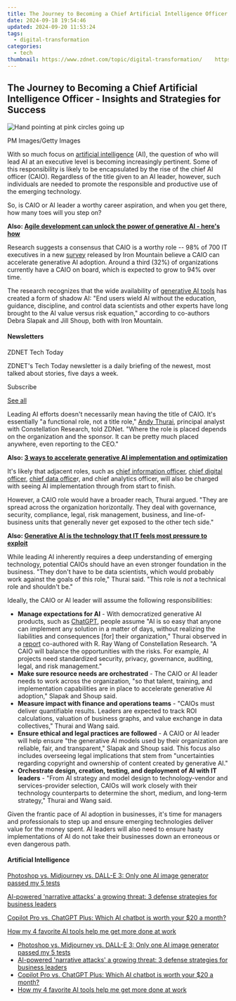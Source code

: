 ```yaml
---
title: The Journey to Becoming a Chief Artificial Intelligence Officer - Insights and Strategies for Success
date: 2024-09-18 19:54:46
updated: 2024-09-20 11:53:24
tags:
  - digital-transformation
categories:
  - tech
thumbnail: https://www.zdnet.com/topic/digital-transformation/    https://www.zdnet.com/a/img/resize/eb6fb9c1d0d79e0de31b79c1f807ffa808852ab8/2024/05/14/a16866b3-c5c0-487d-9990-7085ebec5995/gettyimages-1752192068.jpg?width=170&height=128&fit=crop&auto=webp
---
```


## The Journey to Becoming a Chief Artificial Intelligence Officer - Insights and Strategies for Success

![Hand pointing at pink circles going up](https://www.zdnet.com/a/img/resize/ad10531cbcf0185235378dcc6ff47b0dc4e8bd0d/2024/05/14/a16866b3-c5c0-487d-9990-7085ebec5995/gettyimages-1752192068.jpg?auto=webp&width=1280)

PM Images/Getty Images

With so much focus on [artificial intelligence](https://www.zdnet.com/article/what-is-ai-heres-everything-you-need-to-know-about-artificial-intelligence/) (AI), the question of who will lead AI at an executive level is becoming increasingly pertinent. Some of this responsibility is likely to be encapsulated by the rise of the chief AI officer (CAIO). Regardless of the title given to an AI leader, however, such individuals are needed to promote the responsible and productive use of the emerging technology. 

So, is CAIO or AI leader a worthy career aspiration, and when you get there, how many toes will you step on? 

**Also: [Agile development can unlock the power of generative AI - here's how](https://www.zdnet.com/article/agile-development-can-unlock-the-power-of-generative-ai-heres-how/)**

Research suggests a consensus that CAIO is a worthy role -- 98% of 700 IT executives in a new [survey](https://www.ironmountain.com/resources/whitepapers/c/capitalizing-on-generative-artificial-intelligence-the-role-of-a-chief-ai-officer) released by Iron Mountain believe a CAIO can accelerate generative AI adoption. Around a third (32%) of organizations currently have a CAIO on board, which is expected to grow to 94% over time.

The research recognizes that the wide availability of [generative AI tools](https://www.zdnet.com/article/what-is-generative-ai-and-why-is-it-so-popular-heres-everything-you-need-to-know/) has created a form of shadow AI: "End users wield AI without the education, guidance, discipline, and control data scientists and other experts have long brought to the AI value versus risk equation," according to co-authors Debra Slapak and Jill Shoup, both with Iron Mountain.

#### Newsletters

ZDNET Tech Today

ZDNET's Tech Today newsletter is a daily briefing of the newest, most talked about stories, five days a week.

 Subscribe

[See all](https://www.zdnet.com/newsletters/)

Leading AI efforts doesn't necessarily mean having the title of CAIO. It's essentially "a functional role, not a title role," [Andy Thurai](https://www.constellationr.com/users/andy-thurai), principal analyst with Constellation Research, told ZDNet. "Where the role is placed depends on the organization and the sponsor. It can be pretty much placed anywhere, even reporting to the CEO."

**Also: [3 ways to accelerate generative AI implementation and optimization](https://www.zdnet.com/article/2024-is-the-year-of-generative-ai-implementation-and-optimization/)**

It's likely that adjacent roles, such as [chief information officer](https://www.zdnet.com/article/what-is-a-cio-the-chief-information-officer-role-explained/), [chief digital officer](https://www.zdnet.com/article/what-is-a-chief-digital-officer-everything-you-need-to-know-about-the-cdo/), [chief data office](https://www.zdnet.com/article/what-is-a-chief-data-officer-everything-you-need-to-know-about-the-cdo-role/)r, and chief analytics officer, will also be charged with seeing AI implementation through from start to finish. 

However, a CAIO role would have a broader reach, Thurai argued. "They are spread across the organization horizontally. They deal with governance, security, compliance, legal, risk management, business, and line-of-business units that generally never get exposed to the other tech side."

**Also: [Generative AI is the technology that IT feels most pressure to exploit](https://www.zdnet.com/article/generative-ai-is-the-technology-that-it-feels-most-pressure-to-exploit/)**

While leading AI inherently requires a deep understanding of emerging technology, potential CAIOs should have an even stronger foundation in the business. "They don't have to be data scientists, which would probably work against the goals of this role," Thurai said. "This role is _not_ a technical role and shouldn't be."

Ideally, the CAIO or AI leader will assume the following responsibilities:

* **Manage expectations for AI** \- With democratized generative AI products, such as [ChatGPT](https://www.zdnet.com/article/what-is-chatgpt-and-why-does-it-matter-heres-everything-you-need-to-know/), people assume "AI is so easy that anyone can implement any solution in a matter of days, without realizing the liabilities and consequences \[for\] their organization," Thurai observed in a [report](https://www.constellationr.com/blog-news/research-summary-urgent-case-chief-ai-officer-caio) co-authored with R. Ray Wang of Constellation Research. "A CAIO will balance the opportunities with the risks. For example, AI projects need standardized security, privacy, governance, auditing, legal, and risk management."
* **Make sure resource needs are orchestrated** \- The CAIO or AI leader needs to work across the organization, "so that talent, training, and implementation capabilities are in place to accelerate generative AI adoption," Slapak and Shoup said.
* **Measure impact with finance and operations teams** \- "CAIOs must deliver quantifiable results. Leaders are expected to track ROI calculations, valuation of business graphs, and value exchange in data collectives," Thurai and Wang said.
* **Ensure ethical and legal practices are followed** \- A CAIO or AI leader will help ensure "the generative AI models used by their organization are reliable, fair, and transparent," Slapak and Shoup said. This focus also includes overseeing legal implications that stem from "uncertainties regarding copyright and ownership of content created by generative AI."
* **Orchestrate design, creation, testing, and deployment of AI with IT leaders** \- "From AI strategy and model design to technology-vendor and services-provider selection, CAIOs will work closely with their technology counterparts to determine the short, medium, and long-term strategy," Thurai and Wang said.

Given the frantic pace of AI adoption in businesses, it's time for managers and professionals to step up and ensure emerging technologies deliver value for the money spent. AI leaders will also need to ensure hasty implementations of AI do not take their businesses down an erroneous or even dangerous path.

#### Artificial Intelligence

[Photoshop vs. Midjourney vs. DALL-E 3: Only one AI image generator passed my 5 tests](https://www.zdnet.com/article/is-photoshops-new-text-to-image-as-good-as-midjourney-and-dall-e-we-test-it-and-see/ "Photoshop vs. Midjourney vs. DALL-E 3: Only one AI image generator passed my 5 tests")

[AI-powered 'narrative attacks' a growing threat: 3 defense strategies for business leaders](https://www.zdnet.com/article/ai-powered-narrative-attacks-a-growing-threat-3-defense-strategies-for-business-leaders/ "AI-powered 'narrative attacks' a growing threat: 3 defense strategies for business leaders")

[Copilot Pro vs. ChatGPT Plus: Which AI chatbot is worth your $20 a month?](https://www.zdnet.com/article/copilot-pro-vs-chatgpt-plus-which-is-ai-chatbot-is-worth-your-20-a-month/ "Copilot Pro vs. ChatGPT Plus: Which AI chatbot is worth your $20 a month?")

[How my 4 favorite AI tools help me get more done at work](https://www.zdnet.com/article/how-my-4-favorite-ai-tools-help-me-get-more-done-at-work/ "How my 4 favorite AI tools help me get more done at work")

* [Photoshop vs. Midjourney vs. DALL-E 3: Only one AI image generator passed my 5 tests](https://www.zdnet.com/article/is-photoshops-new-text-to-image-as-good-as-midjourney-and-dall-e-we-test-it-and-see/ "Photoshop vs. Midjourney vs. DALL-E 3: Only one AI image generator passed my 5 tests")
* [AI-powered 'narrative attacks' a growing threat: 3 defense strategies for business leaders](https://www.zdnet.com/article/ai-powered-narrative-attacks-a-growing-threat-3-defense-strategies-for-business-leaders/ "AI-powered 'narrative attacks' a growing threat: 3 defense strategies for business leaders")
* [Copilot Pro vs. ChatGPT Plus: Which AI chatbot is worth your $20 a month?](https://www.zdnet.com/article/copilot-pro-vs-chatgpt-plus-which-is-ai-chatbot-is-worth-your-20-a-month/ "Copilot Pro vs. ChatGPT Plus: Which AI chatbot is worth your $20 a month?")
* [How my 4 favorite AI tools help me get more done at work](https://www.zdnet.com/article/how-my-4-favorite-ai-tools-help-me-get-more-done-at-work/ "How my 4 favorite AI tools help me get more done at work")

<ins class="adsbygoogle"
     style="display:block"
     data-ad-format="autorelaxed"
     data-ad-client="ca-pub-7571918770474297"
     data-ad-slot="1223367746"></ins>



<ins class="adsbygoogle"
     style="display:block"
     data-ad-client="ca-pub-7571918770474297"
     data-ad-slot="8358498916"
     data-ad-format="auto"
     data-full-width-responsive="true"></ins>
